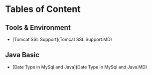 # Tables of Content
## Tools & Environment
- [Tomcat SSL Support](Tomcat SSL Support.MD)

## Java Basic
- [Date Type in MySql and Java](Date Type in MySql and Java.MD)
